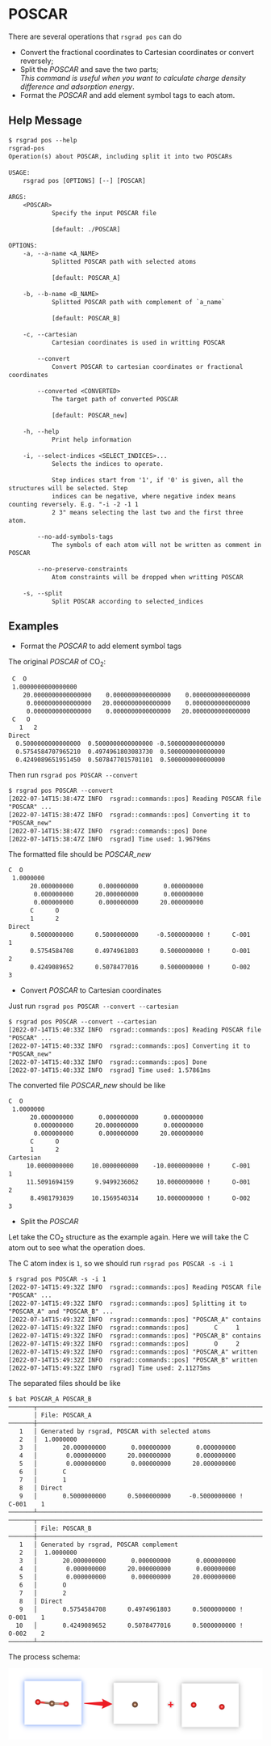 # POSCAR

There are several operations that `rsgrad pos` can do

- Convert the fractional coordinates to Cartesian coordinates or convert reversely;
- Split the _POSCAR_ and save the two parts;  
_This command is useful when you want to calculate charge density difference and adsorption energy_.
- Format the _POSCAR_ and add element symbol tags to each atom.

## Help Message
```shell
$ rsgrad pos --help
rsgrad-pos 
Operation(s) about POSCAR, including split it into two POSCARs

USAGE:
    rsgrad pos [OPTIONS] [--] [POSCAR]

ARGS:
    <POSCAR>
            Specify the input POSCAR file
            
            [default: ./POSCAR]

OPTIONS:
    -a, --a-name <A_NAME>
            Splitted POSCAR path with selected atoms
            
            [default: POSCAR_A]

    -b, --b-name <B_NAME>
            Splitted POSCAR path with complement of `a_name`
            
            [default: POSCAR_B]

    -c, --cartesian
            Cartesian coordinates is used in writting POSCAR

        --convert
            Convert POSCAR to cartesian coordinates or fractional coordinates

        --converted <CONVERTED>
            The target path of converted POSCAR
            
            [default: POSCAR_new]

    -h, --help
            Print help information

    -i, --select-indices <SELECT_INDICES>...
            Selects the indices to operate.
            
            Step indices start from '1', if '0' is given, all the structures will be selected. Step
            indices can be negative, where negative index means counting reversely. E.g. "-i -2 -1 1
            2 3" means selecting the last two and the first three atom.

        --no-add-symbols-tags
            The symbols of each atom will not be written as comment in POSCAR

        --no-preserve-constraints
            Atom constraints will be dropped when writting POSCAR

    -s, --split
            Split POSCAR according to selected_indices
```

## Examples

- Format the _POSCAR_ to add element symbol tags

The original _POSCAR_ of CO<sub>2</sub>:
```
 C  O 
 1.0000000000000000
    20.0000000000000000    0.0000000000000000    0.0000000000000000
     0.0000000000000000   20.0000000000000000    0.0000000000000000
     0.0000000000000000    0.0000000000000000   20.0000000000000000
 C   O  
   1   2
Direct
  0.5000000000000000  0.5000000000000000 -0.5000000000000000
  0.5754584707965210  0.4974961803083730  0.5000000000000000
  0.4249089651951450  0.5078477015701101  0.5000000000000000
```

Then run `rsgrad pos POSCAR --convert`

```shell
$ rsgrad pos POSCAR --convert
[2022-07-14T15:38:47Z INFO  rsgrad::commands::pos] Reading POSCAR file "POSCAR" ...
[2022-07-14T15:38:47Z INFO  rsgrad::commands::pos] Converting it to "POSCAR_new"
[2022-07-14T15:38:47Z INFO  rsgrad::commands::pos] Done
[2022-07-14T15:38:47Z INFO  rsgrad] Time used: 1.96796ms
```

The formatted file should be _POSCAR_new_

```
C  O
 1.0000000
      20.000000000       0.000000000       0.000000000
       0.000000000      20.000000000       0.000000000
       0.000000000       0.000000000      20.000000000
      C      O
      1      2
Direct
      0.5000000000      0.5000000000     -0.5000000000 !      C-001    1
      0.5754584708      0.4974961803      0.5000000000 !      O-001    2
      0.4249089652      0.5078477016      0.5000000000 !      O-002    3
```

- Convert _POSCAR_ to Cartesian coordinates

Just run `rsgrad pos POSCAR --convert --cartesian`

```shell
$ rsgrad pos POSCAR --convert --cartesian
[2022-07-14T15:40:33Z INFO  rsgrad::commands::pos] Reading POSCAR file "POSCAR" ...
[2022-07-14T15:40:33Z INFO  rsgrad::commands::pos] Converting it to "POSCAR_new"
[2022-07-14T15:40:33Z INFO  rsgrad::commands::pos] Done
[2022-07-14T15:40:33Z INFO  rsgrad] Time used: 1.57861ms
```

The converted file _POSCAR_new_ should be like

```
C  O
 1.0000000
      20.000000000       0.000000000       0.000000000
       0.000000000      20.000000000       0.000000000
       0.000000000       0.000000000      20.000000000
      C      O
      1      2
Cartesian
     10.0000000000     10.0000000000    -10.0000000000 !      C-001    1
     11.5091694159      9.9499236062     10.0000000000 !      O-001    2
      8.4981793039     10.1569540314     10.0000000000 !      O-002    3
```

- Split the _POSCAR_

Let take the CO<sub>2</sub> structure as the example again. Here we will take the
C atom out to see what the operation does.

The C atom index is `1`, so we should run `rsgrad pos POSCAR -s -i 1`

```shell
$ rsgrad pos POSCAR -s -i 1
[2022-07-14T15:49:32Z INFO  rsgrad::commands::pos] Reading POSCAR file "POSCAR" ...
[2022-07-14T15:49:32Z INFO  rsgrad::commands::pos] Splitting it to "POSCAR_A" and "POSCAR_B" ...
[2022-07-14T15:49:32Z INFO  rsgrad::commands::pos] "POSCAR_A" contains
[2022-07-14T15:49:32Z INFO  rsgrad::commands::pos]       C     1
[2022-07-14T15:49:32Z INFO  rsgrad::commands::pos] "POSCAR_B" contains
[2022-07-14T15:49:32Z INFO  rsgrad::commands::pos]       O     2
[2022-07-14T15:49:32Z INFO  rsgrad::commands::pos] "POSCAR_A" written
[2022-07-14T15:49:32Z INFO  rsgrad::commands::pos] "POSCAR_B" written
[2022-07-14T15:49:32Z INFO  rsgrad] Time used: 2.11275ms
```

The separated files should be like

```shell
$ bat POSCAR_A POSCAR_B
───────┬──────────────────────────────────────────────────────────────────────────
       │ File: POSCAR_A
───────┼──────────────────────────────────────────────────────────────────────────
   1   │ Generated by rsgrad, POSCAR with selected atoms
   2   │  1.0000000
   3   │       20.000000000       0.000000000       0.000000000
   4   │        0.000000000      20.000000000       0.000000000
   5   │        0.000000000       0.000000000      20.000000000
   6   │       C
   7   │       1
   8   │ Direct
   9   │       0.5000000000      0.5000000000     -0.5000000000 !      C-001    1
───────┴──────────────────────────────────────────────────────────────────────────
───────┬──────────────────────────────────────────────────────────────────────────
       │ File: POSCAR_B
───────┼──────────────────────────────────────────────────────────────────────────
   1   │ Generated by rsgrad, POSCAR complement
   2   │  1.0000000
   3   │       20.000000000       0.000000000       0.000000000
   4   │        0.000000000      20.000000000       0.000000000
   5   │        0.000000000       0.000000000      20.000000000
   6   │       O
   7   │       2
   8   │ Direct
   9   │       0.5754584708      0.4974961803      0.5000000000 !      O-001    1
  10   │       0.4249089652      0.5078477016      0.5000000000 !      O-002    2
───────┴──────────────────────────────────────────────────────────────────────────
```

The process schema:

![](./POSCAR-example.png)
